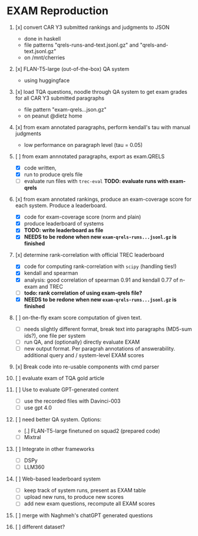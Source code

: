 # EXAM Reproduction


1. [x] convert CAR Y3 submitted rankings and judgments to JSON 
    * done in haskell
    * file patterns "qrels-runs-and-text.jsonl.gz" and "qrels-and-text.jsonl.gz"
    * on /mnt/cherries

2. [x] FLAN-T5-large (out-of-the-box) QA system
    * using huggingface
3. [x] load TQA questions, noodle through QA system to get exam grades for all CAR Y3 submitted paragraphs
    * file pattern "exam-qrels...json.gz"
    * on peanut @dietz home
4. [x] from exam annotated paragraphs, perform kendall's tau with manual judgments
    * low performance on paragraph level  (tau = 0.05)
5. [ ] from exam annnotated paragraphs, export as exam.QRELS    
    * [x] code written,
    * [x] run to produce qrels file
    * [ ] evaluate run files with `trec-eval` **TODO: evaluate runs with exam-qrels** 
6. [x] from exam annotated rankings, produce an exam-coverage score for each system. Produce a leaderboard.
    * [x] code for exam-coverage score (norm and plain)
    * [x] produce leaderboard of systems 
    * [x] **TODO: write leaderboard as file**
    * [x] **NEEDS to be redone when new `exam-qrels-runs...jsonl.gz` is finished**
7. [x] determine rank-correlation with official TREC leaderboard
    * [x] code for computing rank-correlation with `scipy` (handling ties!)
    * [x] kendall and spearman
    * [x] analysis: good correlation of spearman 0.91 and kendall 0.77 of n-exam and TREC
    * [ ] **todo: rank correlation of using exam-qrels file?**
    * [x] **NEEDS to be redone when new `exam-qrels-runs...jsonl.gz` is finished**
8. [ ] on-the-fly exam score computation of given text.
    * [ ] needs slightly different format, break text into paragraphs (MD5-sum ids?), one file per system
    * [ ] run QA, and (optionally) directly evaluate EXAM
    * [ ] new output format. Per paragrah annotations of answerability. additional query and / system-level EXAM scores
10. [x] Break code into re-usable components with cmd parser
11. [ ] evaluate exam of TQA gold article
12. [ ] Use to evaluate GPT-generated content
    * [ ] use the recorded files with Davinci-003
    * [ ] use gpt 4.0
15. [ ] need better QA system. Options:
    * [.] FLAN-T5-large finetuned on squad2  (prepared code)
    * [ ] Mixtral
16. [ ] Integrate in other frameworks
    * [ ] DSPy
    * [ ] LLM360 
17. [ ] Web-based leaderboard system
    * [ ] keep track of system runs, present as EXAM table
    * [ ] upload new runs, to produce new scores
    * [ ] add new exam questions, recompute all EXAM scores
20. [ ] merge with Naghmeh's chatGPT generated questions
30. [ ] different dataset?
